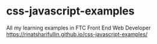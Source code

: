 # css-javascript-examples
All my learning examples in FTC Front End Web Developer
https://rinatsharifullin.github.io/css-javascript-examples/
